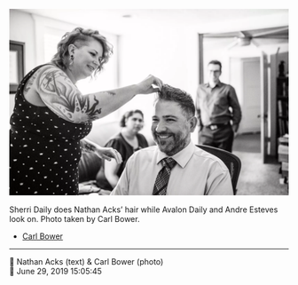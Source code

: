![Sherri Daily does Nathan Acks’ hair](assets/2019-06-29-set-1-the-ceremony-02.webp)

Sherri Daily does Nathan Acks’ hair while Avalon Daily and Andre Esteves look on. Photo taken by Carl Bower.

* [Carl Bower](https://carlbowerphotos.com)

- - - -

<span aria-hidden="true">👥</span> Nathan Acks (text) & Carl Bower (photo)  
<span aria-hidden="true">📅</span> June 29, 2019 15:05:45
